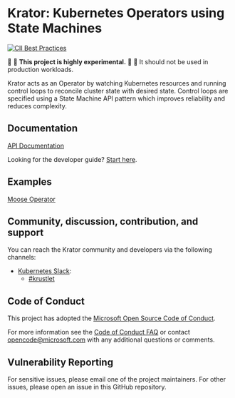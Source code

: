 # Krator: Kubernetes Operators using State Machines

[![CII Best Practices](https://bestpractices.coreinfrastructure.org/projects/5066/badge)](https://bestpractices.coreinfrastructure.org/projects/5066)

:construction: :construction: **This project is highly experimental.**
:construction: :construction: It should not be used in production workloads.

Krator acts as an Operator by watching Kubernetes resources and running
control loops to reconcile cluster state with desired state. Control loops are
specified using a State Machine API pattern which improves reliability and
reduces complexity.

## Documentation

[API Documentation](https://docs.rs/krator)

Looking for the developer guide? [Start here](docs/community/developers.md).

## Examples

[Moose Operator](crates/krator/examples)

## Community, discussion, contribution, and support

You can reach the Krator community and developers via the following channels:

- [Kubernetes Slack](https://kubernetes.slack.com):
  - [#krustlet](https://kubernetes.slack.com/messages/krustlet)

## Code of Conduct

This project has adopted the [Microsoft Open Source Code of
Conduct](https://opensource.microsoft.com/codeofconduct/).

For more information see the [Code of Conduct
FAQ](https://opensource.microsoft.com/codeofconduct/faq/) or contact
[opencode@microsoft.com](mailto:opencode@microsoft.com) with any additional
questions or comments.

## Vulnerability Reporting

For sensitive issues, please email one of the project maintainers. For
other issues, please open an issue in this GitHub repository. 
